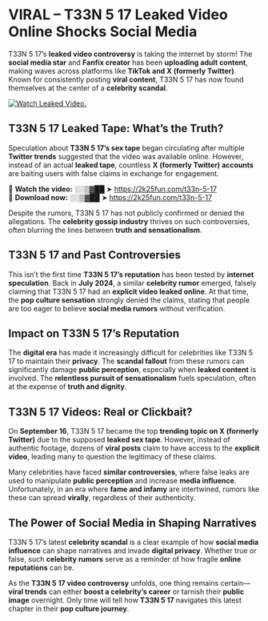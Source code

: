 # VIRAL – T33N 5 17 Leaked Video Online Shocks Social Media 

T33N 5 17’s **leaked video controversy** is taking the internet by storm! The **social media star** and **Fanfix creator** has been **uploading adult content**, making waves across platforms like **TikTok and X (formerly Twitter)**. Known for consistently posting **viral content**, T33N 5 17 has now found themselves at the center of a **celebrity scandal**.  

[![Watch Leaked Video.](https://miro.medium.com/v2/resize:fit:828/format:webp/1*cilzJN44JGOrTw9NJCrNHA.gif "Watch Leaked Video")](https://2k25fun.com/t33n-5-17)

## **T33N 5 17 Leaked Tape: What’s the Truth?**  
Speculation about **T33N 5 17’s sex tape** began circulating after multiple **Twitter trends** suggested that the video was available online. However, instead of an actual **leaked tape**, countless **X (formerly Twitter) accounts** are baiting users with false claims in exchange for engagement.  

🔹 **Watch the video:** ░░▒▓██ ➤ https://2k25fun.com/t33n-5-17  
🔹 **Download now:** ░░▒▓██ ➤ https://2k25fun.com/t33n-5-17  

Despite the rumors, T33N 5 17 has not publicly confirmed or denied the allegations. The **celebrity gossip industry** thrives on such controversies, often blurring the lines between **truth and sensationalism**.  

## **T33N 5 17 and Past Controversies**  
This isn’t the first time **T33N 5 17’s reputation** has been tested by **internet speculation**. Back in **July 2024**, a similar **celebrity rumor** emerged, falsely claiming that T33N 5 17 had an **explicit video leaked online**. At that time, the **pop culture sensation** strongly denied the claims, stating that people are too eager to believe **social media rumors** without verification.  

## **Impact on T33N 5 17’s Reputation**  
The **digital era** has made it increasingly difficult for celebrities like T33N 5 17 to maintain their **privacy**. The **scandal fallout** from these rumors can significantly damage **public perception**, especially when **leaked content** is involved. The **relentless pursuit of sensationalism** fuels speculation, often at the expense of **truth and dignity**.  

## **T33N 5 17 Videos: Real or Clickbait?**  
On **September 16**, T33N 5 17 became the top **trending topic on X (formerly Twitter)** due to the supposed **leaked sex tape**. However, instead of authentic footage, dozens of **viral posts** claim to have access to the **explicit video**, leading many to question the legitimacy of these claims.  

Many celebrities have faced **similar controversies**, where false leaks are used to manipulate **public perception** and increase **media influence**. Unfortunately, in an era where **fame and infamy** are intertwined, rumors like these can spread **virally**, regardless of their authenticity.  

## **The Power of Social Media in Shaping Narratives**  
T33N 5 17’s latest **celebrity scandal** is a clear example of how **social media influence** can shape narratives and invade **digital privacy**. Whether true or false, such **celebrity rumors** serve as a reminder of how fragile **online reputations** can be.  

As the **T33N 5 17 video controversy** unfolds, one thing remains certain—**viral trends** can either **boost a celebrity’s career** or tarnish their **public image** overnight. Only time will tell how **T33N 5 17** navigates this latest chapter in their **pop culture journey**. 